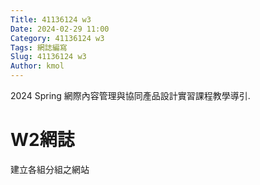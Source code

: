 ```yaml
---
Title: 41136124 w3
Date: 2024-02-29 11:00
Category: 41136124 w3
Tags: 網誌編寫
Slug: 41136124 w3
Author: kmol
---
```


2024 Spring 網際內容管理與協同產品設計實習課程教學導引.

<!-- PELICAN_END_SUMMARY -->

# W2網誌
建立各組分組之網站
